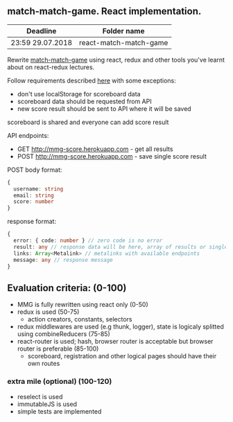 ## match-match-game. React implementation.

| Deadline  | Folder name |
|-----------|-------------|
| 23:59 29.07.2018  | react-match-match-game |

Rewrite [match-match-game](https://github.com/rolling-scopes-school/tasks/blob/2018-Q1/tasks/match-match-game.md) using react, redux and other tools you've learnt about on react-redux lectures.

Follow requirements described [here](https://github.com/rolling-scopes-school/tasks/blob/2018-Q1/tasks/match-match-game.md) with some exceptions:
* don't use localStorage for scoreboard data
* scoreboard data should be requested from API
* new score result should be sent to API where it will be saved

scoreboard is shared and everyone can add score result

API endpoints:
* GET http://mmg-score.herokuapp.com - get all results
* POST http://mmg-score.herokuapp.com - save single score result

POST body format:
```ts
{
  username: string
  email: string
  score: number
}
```

response format:
```ts
{
  error: { code: number } // zero code is no error
  result: any // response data will be here, array of results or single result which is saved
  links: Array<Metalink> // metalinks with available endpoints
  message: any // response message
}
```

## Evaluation criteria: (0-100)
* MMG is fully rewritten using react only (0-50)
* redux is used (50-75)
  * action creators, constants, selectors
* redux middlewares are used (e.g thunk, logger), state is logiсaly splitted using combineReducers (75-85)
* react-router is used; hash, browser router is acceptable but browser router is preferable (85-100)
  * scoreboard, registration and other logical pages should have their own routes

### extra mile (optional) (100-120)
* reselect is used
* immutableJS is used
* simple tests are implemented

